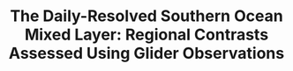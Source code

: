 ---
title: "The Daily-Resolved Southern Ocean Mixed Layer: Regional Contrasts Assessed Using Glider Observations"
citation: "**du Plessis, M.D.,** Swart, S., Biddle, L.C., Giddy, I.S., Monteiro, P.M., Reason, C.J.C., Thompson, A.F. and Nicholson, S.A., 2022. The daily‐resolved Southern Ocean mixed layer: Regional contrasts assessed using glider observations. Journal of Geophysical Research: Oceans, 127(4), p.e2021JC017760."
doi: "https://doi.org/10.1029/2021JC017760" 
category: manuscripts
---
